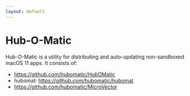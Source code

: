 ```yaml
---
layout: default
---
```


# Hub-O-Matic

Hub-O-Matic is a utility for distributing and auto-updating non-sandboxed macOS 11 apps. It consists of:

* https://github.com/hubomatic/HubOMatic
* hubomat: https://github.com/hubomatic/hubomat
* https://github.com/hubomatic/MicroVector




